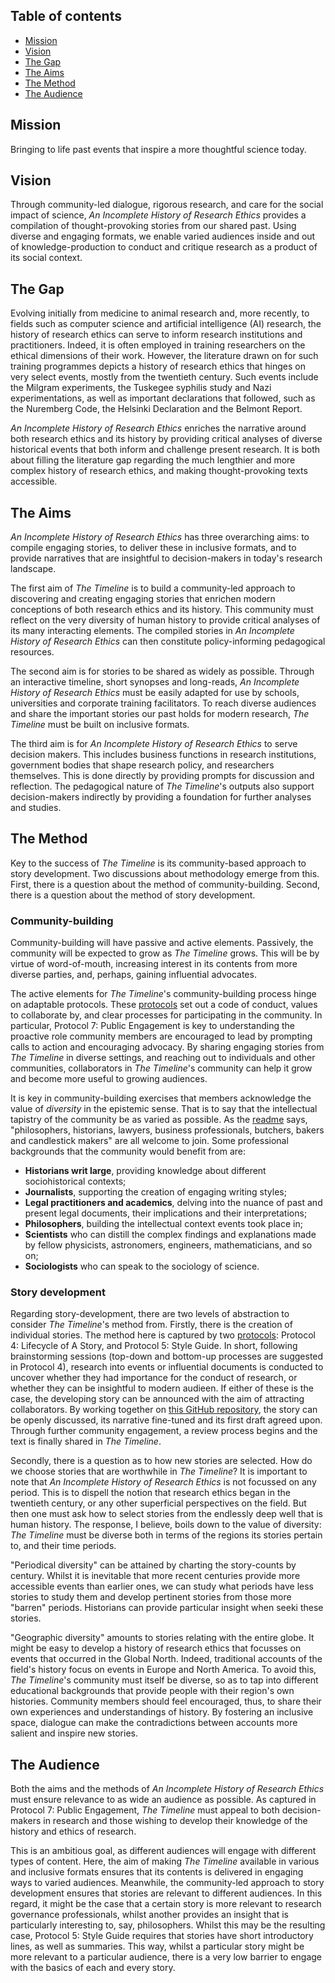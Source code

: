 ## Table of contents
* [Mission](#Mission)
* [Vision](#Vision)
* [The Gap](#The-Gap)
* [The Aims](#The-Aims)
* [The Method](#The-Method)
* [The Audience](#The-Audience)

## Mission
Bringing to life past events that inspire a more thoughtful science today.

## Vision
Through community-led dialogue, rigorous research, and care for the social impact of science, *An Incomplete History of Research Ethics* provides a compilation of thought-provoking stories from our shared past. Using diverse and engaging formats, we enable varied audiences inside and out of knowledge-production to conduct and critique research as a product of its social context.

## The Gap
Evolving initially from medicine to animal research and, more recently, to fields such as computer science and artificial intelligence (AI) research, the history of research ethics can serve to inform research institutions and practitioners. Indeed, it is often employed in training researchers on the ethical dimensions of their work. However, the literature drawn on for such training programmes depicts a history of research ethics that hinges on very select events, mostly from the twentieth century. Such events include the Milgram experiments, the Tuskegee syphilis study and Nazi experimentations, as well as important declarations that followed, such as the Nuremberg Code, the Helsinki Declaration and the Belmont Report.

*An Incomplete History of Research Ethics* enriches the narrative around both research ethics and its history by providing critical analyses of diverse historical events that both inform and challenge present research. It is both about filling the literature gap regarding the much lengthier and more complex history of research ethics, and making thought-provoking texts accessible.

## The Aims
*An Incomplete History of Research Ethics* has three overarching aims: to compile engaging stories, to deliver these in inclusive formats, and to provide narratives that are insightful to decision-makers in today's research landscape.

The first aim of *The Timeline* is to build a community-led approach to discovering and creating engaging stories that enrichen modern conceptions of both research ethics and its history. This community must reflect on the very diversity of human history to provide critical analyses of its many interacting elements. The compiled stories in *An Incomplete History of Research Ethics* can then constitute policy-informing pedagogical resources.

The second aim is for stories to be shared as widely as possible. Through an interactive timeline, short synopses and long-reads, *An Incomplete History of Research Ethics* must be easily adapted for use by schools, universities and corporate training facilitators. To reach diverse audiences and share the important stories our past holds for modern research, *The Timeline* must be built on inclusive formats.

The third aim is for *An Incomplete History of Research Ethics* to serve decision makers. This includes business functions in research institutions, government bodies that shape research policy, and researchers themselves. This is done directly by providing prompts for discussion and reflection. The pedagogical nature of *The Timeline*'s outputs also support decision-makers indirectly by providing a foundation for further analyses and studies.

## The Method
Key to the success of *The Timeline* is its community-based approach to story development. Two discussions about methodology emerge from this. First, there is a question about the method of community-building. Second, there is a question about the method of story development.
### Community-building
Community-building will have passive and active elements. Passively, the community will be expected to grow as *The Timeline* grows. This will be by virtue of word-of-mouth, increasing interest in its contents from more diverse parties, and, perhaps, gaining influential advocates.

The active elements for *The Timeline*'s community-building process hinge on adaptable protocols. These [protocols](https://github.com/Ismael-KG/An_Incomplete_History_of_Research_Ethics/blob/main/Protocols.md) set out a code of conduct, values to collaborate by, and clear processes for participating in the community. In particular, Protocol 7: Public Engagement is key to understanding the proactive role community members are encouraged to lead by prompting calls to action and encouraging advocacy. By sharing engaging stories from *The Timeline* in diverse settings, and reaching out to individuals and other communities, collaborators in *The Timeline*'s community can help it grow and become more useful to growing audiences.

It is key in community-building exercises that members acknowledge the value of *diversity* in the epistemic sense. That is to say that the intellectual tapistry of the community be as varied as possible. As the [readme](https://github.com/Ismael-KG/An_Incomplete_History_of_Research_Ethics/blob/main/README.md) says, "philosophers, historians, lawyers, business professionals, butchers, bakers and candlestick makers" are all welcome to join. Some professional backgrounds that the community would benefit from are:
* **Historians writ large**, providing knowledge about different sociohistorical contexts;
* **Journalists**, supporting the creation of engaging writing styles;
* **Legal practitioners and academics**, delving into the nuance of past and present legal documents, their implications and their interpretations;
* **Philosophers**, building the intellectual context events took place in;
* **Scientists** who can distill the complex findings and explanations made by fellow physicists, astronomers, engineers, mathematicians, and so on;
* **Sociologists** who can speak to the sociology of science.

### Story development
Regarding story-development, there are two levels of abstraction to consider *The Timeline*'s method from. Firstly, there is the creation of individual stories. The method here is captured by two [protocols](https://github.com/Ismael-KG/An_Incomplete_History_of_Research_Ethics/blob/main/Protocols.mdhttps://github.com/Ismael-KG/An_Incomplete_History_of_Research_Ethics/blob/main/Protocols.md): Protocol 4: Lifecycle of A Story, and Protocol 5: Style Guide. In short, following brainstorming sessions (top-down and bottom-up processes are suggested in Protocol 4), research into events or influential documents is conducted to uncover whether they had importance for the conduct of research, or whether they can be insightful to modern audieen. If either of these is the case, the developing story can be announced with the aim of attracting collaborators. By working together on [this GitHub repository](https://github.com/Ismael-KG/An_Incomplete_History_of_Research_Ethics), the story can be openly discussed, its narrative fine-tuned and its first draft agreed upon. Through further community engagement, a review process begins and the text is finally shared in *The Timeline*.

Secondly, there is a question as to how new stories are selected. How do we choose stories that are worthwhile in *The Timeline*? It is important to note that *An Incomplete History of Research Ethics* is not focussed on any period. This is to dispell the notion that research ethics began in the twentieth century, or any other superficial perspectives on the field. But then one must ask how to select stories from the endlessly deep well that is human history. The response, I believe, boils down to the value of diversity: *The Timeline* must be diverse both in terms of the regions its stories pertain to, and their time periods.

"Periodical diversity" can be attained by charting the story-counts by century. Whilst it is inevitable that more recent centuries provide more accessible events than earlier ones, we can study what periods have less stories to study them and develop pertinent stories from those more "barren" periods. Historians can provide particular insight when seeki these stories.

"Geographic diversity" amounts to stories relating with the entire globe. It might be easy to develop a history of research ethics that focusses on events that occurred in the Global North. Indeed, traditional accounts of the field's history focus on events in Europe and North America. To avoid this, *The Timeline*'s community must itself be diverse, so as to tap into different educational backgrounds that provide people with their region's own histories. Community members should feel encouraged, thus, to share their own experiences and understandings of history. By fostering an inclusive space, dialogue can make the contradictions between accounts more salient and inspire new stories.

## The Audience
Both the aims and the methods of *An Incomplete History of Research Ethics* must ensure relevance to as wide an audience as possible. As captured in Protocol 7: Public Engagement, *The Timeline* must appeal to both decision-makers in research and those wishing to develop their knowledge of the history and ethics of research.

This is an ambitious goal, as different audiences will engage with different types of content. Here, the aim of making *The Timeline* available in various and inclusive formats ensures that its contents is delivered in engaging ways to varied audiences. Meanwhile, the community-led approach to story development ensures that stories are relevant to different audiences. In this regard, it might be the case that a certain story is more relevant to research governance professionals, whilst another provides an insight that is particularly interesting to, say, philosophers. Whilst this may be the resulting case, Protocol 5: Style Guide requires that stories have short introductory lines, as well as summaries. This way, whilst a particular story might be more relevant to a particular audience, there is a very low barrier to engage with the basics of each and every story.

